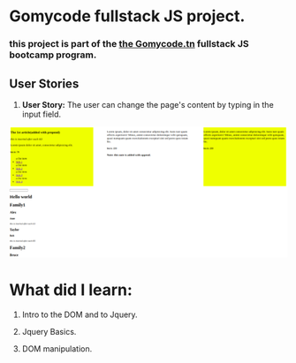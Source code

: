 # Gomycode fullstack JS project.

### this project is part of the [the Gomycode.tn](https://gomycode.tn) fullstack JS bootcamp program.

## User Stories

1. <strong>User Story:</strong> The user can change the page's content by typing in the input field.

<p align="center">
    <img src="Screenshot.png" alt="project image" title="project image">
</p>

# What did I learn:

1. Intro to the DOM and to Jquery.

2. Jquery Basics.

3. DOM manipulation.
